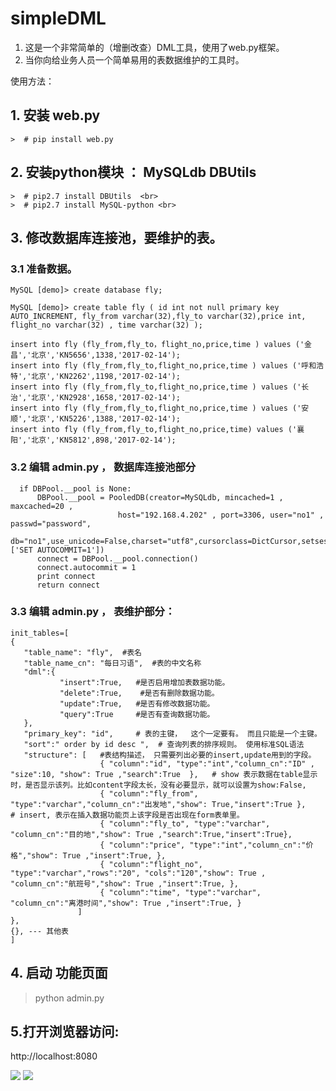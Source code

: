 # simpleDML

1. 这是一个非常简单的（增删改查）DML工具，使用了web.py框架。
2. 当你向给业务人员一个简单易用的表数据维护的工具时。


使用方法：

## 1. 安装 web.py 
    >  # pip install web.py
## 2. 安装python模块 ：  MySQLdb  DBUtils
    >  # pip2.7 install DBUtils  <br>
    >  # pip2.7 install MySQL-python <br>

##  3. 修改数据库连接池，要维护的表。
### 3.1 准备数据。
```
MySQL [demo]> create database fly;

MySQL [demo]> create table fly ( id int not null primary key AUTO_INCREMENT, fly_from varchar(32),fly_to varchar(32),price int, flight_no varchar(32) , time varchar(32) ); 

insert into fly (fly_from,fly_to，flight_no,price,time ) values ('金昌','北京','KN5656',1338,'2017-02-14');
insert into fly (fly_from,fly_to,flight_no,price,time ) values ('呼和浩特','北京','KN2262',1198,'2017-02-14');
insert into fly (fly_from,fly_to,flight_no,price,time ) values ('长治','北京','KN2928',1658,'2017-02-14');
insert into fly (fly_from,fly_to,flight_no,price,time ) values ('安顺','北京','KN5226',1388,'2017-02-14');
insert into fly (fly_from,fly_to,flight_no,price,time) values ('襄阳','北京','KN5812',898,'2017-02-14');
```
   
### 3.2 编辑 admin.py ， 数据库连接池部分 
   ```
     if DBPool.__pool is None:  
         DBPool.__pool = PooledDB(creator=MySQLdb, mincached=1 , maxcached=20 , 
                           host="192.168.4.202" , port=3306, user="no1" , passwd="password", 
                                db="no1",use_unicode=False,charset="utf8",cursorclass=DictCursor,setsession=['SET AUTOCOMMIT=1']) 
         connect = DBPool.__pool.connection()
         connect.autocommit = 1
         print connect
         return connect 

  ```
   
### 3.3 编辑 admin.py ， 表维护部分：
 ```
init_tables=[
 {
    "table_name": "fly",  #表名
    "table_name_cn": "每日习语",  #表的中文名称
    "dml":{
            "insert":True,   #是否启用增加表数据功能。
            "delete":True,    #是否有删除数据功能。
            "update":True,   #是否有修改数据功能。
            "query":True     #是否有查询数据功能。
    },
    "primary_key": "id",     # 表的主键，  这个一定要有。 而且只能是一个主键。
    "sort":" order by id desc ",  # 查询列表的排序规则。 使用标准SQL语法
    "structure": [   #表结构描述， 只需要列出必要的insert,update用到的字段。
                     { "column":"id", "type":"int","column_cn":"ID" , "size":10, "show": True ,"search":True  },   # show 表示数据在table显示时，是否显示该列。比如content字段太长，没有必要显示，就可以设置为show:False,
                     { "column":"fly_from", "type":"varchar","column_cn":"出发地","show": True,"insert":True },    # insert, 表示在插入数据功能页上该字段是否出现在form表单里。
                     { "column":"fly_to", "type":"varchar", "column_cn":"目的地","show": True ,"search":True,"insert":True},                      
                     { "column":"price", "type":"int","column_cn":"价格","show": True ,"insert":True, },
                     { "column":"flight_no", "type":"varchar","rows":"20", "cols":"120","show": True , "column_cn":"航班号","show": True ,"insert":True, },
                     { "column":"time", "type":"varchar", "column_cn":"离港时间","show": True ,"insert":True, }
                ]
 }, 
 {}, --- 其他表
 ]
 ```
 
 
 
## 4. 启动 功能页面
  > python admin.py 

## 5.打开浏览器访问:
   http://localhost:8080
   
   <img src="http://myblog.mysqloracle.com/index.png">
   <img src="http://myblog.mysqloracle.com/update.png">
   
    
 
 

